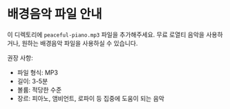 # 배경음악 파일 안내

이 디렉토리에 `peaceful-piano.mp3` 파일을 추가해주세요.
무료 로열티 음악을 사용하거나, 원하는 배경음악 파일을 사용하실 수 있습니다.

권장 사항:
- 파일 형식: MP3
- 길이: 3-5분
- 볼륨: 적당한 수준
- 장르: 피아노, 앰비언트, 로파이 등 집중에 도움이 되는 음악 